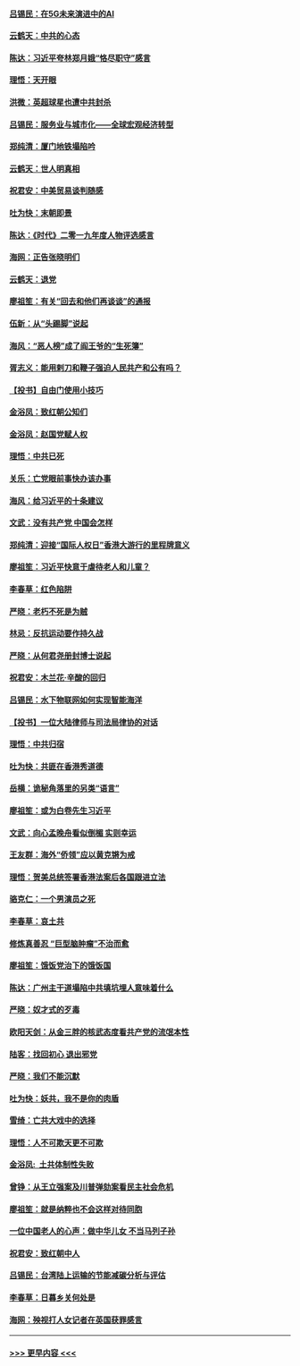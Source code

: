#### [吕锡民：在5G未来演进中的AI](../pages/nsc993/n11730010.md?t=12190811) 
#### [云鹤天：中共的心态](../pages/nsc993/n11729906.md?t=12190811) 
#### [陈达：习近平夸林郑月娥“恪尽职守”感言](../pages/nsc993/n11729881.md?t=12190811) 
#### [理悟：天开眼](../pages/nsc993/n11729699.md?t=12190811) 
#### [洪微：英超球星也遭中共封杀](../pages/nsc993/n11727243.md?t=12190811) 
#### [吕锡民：服务业与城市化——全球宏观经济转型](../pages/nsc993/n11725845.md?t=12190811) 
#### [郑纯清：厦门地铁塌陷吟](../pages/nsc993/n11725813.md?t=12190811) 
#### [云鹤天：世人明真相](../pages/nsc993/n11725621.md?t=12190811) 
#### [祝君安：中美贸易谈判随感](../pages/nsc993/n11725609.md?t=12190811) 
#### [吐为快：末朝即景](../pages/nsc993/n11723365.md?t=12190811) 
#### [陈达：《时代》二零一九年度人物评选感言](../pages/nsc993/n11723337.md?t=12190811) 
#### [海网：正告张晓明们](../pages/nsc993/n11723228.md?t=12190811) 
#### [云鹤天：退党](../pages/nsc993/n11723056.md?t=12190811) 
#### [廖祖笙：有关“回去和他们再谈谈”的通报](../pages/nsc993/n11722442.md?t=12190811) 
#### [伍新：从“头踢脚”说起](../pages/nsc993/n11722429.md?t=12190811) 
#### [海风：“恶人榜”成了阎王爷的“生死簿”](../pages/nsc993/n11722272.md?t=12190811) 
#### [胥志义：能用剌刀和鞭子强迫人民共产和公有吗？](../pages/nsc993/n11720569.md?t=12190811) 
#### [【投书】自由门使用小技巧](../pages/nsc993/n11720180.md?t=12190811) 
#### [金浴凤：致红朝公知们](../pages/nsc993/n11720563.md?t=12190811) 
#### [金浴凤：赵国党赋人权](../pages/nsc993/n11720533.md?t=12190811) 
#### [理悟：中共已死](../pages/nsc993/n11720233.md?t=12190811) 
#### [关乐：亡党眼前事快办该办事](../pages/nsc993/n11719160.md?t=12190811) 
#### [海风：给习近平的十条建议](../pages/nsc993/n11717616.md?t=12190811) 
#### [文武：没有共产党 中国会怎样](../pages/nsc993/n11717584.md?t=12190811) 
#### [郑纯清：迎接“国际人权日”香港大游行的里程牌意义](../pages/nsc993/n11717417.md?t=12190811) 
#### [廖祖笙：习近平快意于虐待老人和儿童？](../pages/nsc993/n11715313.md?t=12190811) 
#### [李春草：红色陷阱](../pages/nsc993/n11715029.md?t=12190811) 
#### [严晓：老朽不死是为贼](../pages/nsc993/n11712910.md?t=12190811) 
#### [林忌：反抗运动要作持久战](../pages/nsc993/n11712623.md?t=12190811) 
#### [严晓：从何君尧册封博士说起](../pages/nsc993/n11712465.md?t=12190811) 
#### [祝君安：木兰花·辛酸的回归](../pages/nsc993/n11712381.md?t=12190811) 
#### [吕锡民：水下物联网如何实现智能海洋](../pages/nsc993/n11711158.md?t=12190811) 
#### [【投书】一位大陆律师与司法局律协的对话](../pages/nsc993/n11709675.md?t=12190811) 
#### [理悟：中共归宿](../pages/nsc993/n11710059.md?t=12190811) 
#### [吐为快：共匪在香港秀道德](../pages/nsc993/n11709979.md?t=12190811) 
#### [岳横：诡秘角落里的另类“语言”](../pages/nsc993/n11709792.md?t=12190811) 
#### [廖祖笙：或为白卷先生习近平](../pages/nsc993/n11708330.md?t=12190811) 
#### [文武：向心孟晚舟看似倒楣 实则幸运](../pages/nsc993/n11708236.md?t=12190811) 
#### [王友群：海外“侨领”应以黄克锵为戒](../pages/nsc993/n11706176.md?t=12190811) 
#### [理悟：贺美总统签署香港法案后各国跟进立法](../pages/nsc993/n11706853.md?t=12190811) 
#### [骆克仁：一个男演员之死](../pages/nsc993/n11706677.md?t=12190811) 
#### [李春草：哀土共](../pages/nsc993/n11706255.md?t=12190811) 
#### [修炼真善忍 “巨型脑肿瘤”不治而愈](../pages/nsc993/n11705340.md?t=12190811) 
#### [廖祖笙：饿饭党治下的饿饭国](../pages/nsc993/n11705085.md?t=12190811) 
#### [陈达：广州主干道塌陷中共填坑埋人意味着什么](../pages/nsc993/n11705046.md?t=12190811) 
#### [严晓：奴才式的歹毒](../pages/nsc993/n11704826.md?t=12190811) 
#### [欧阳天剑：从金三胖的核武态度看共产党的流氓本性](../pages/nsc993/n11702238.md?t=12190811) 
#### [陆客：找回初心 退出邪党](../pages/nsc993/n11702213.md?t=12190811) 
#### [严晓：我们不能沉默](../pages/nsc993/n11702110.md?t=12190811) 
#### [吐为快：妖共，我不是你的肉盾](../pages/nsc993/n11701366.md?t=12190811) 
#### [雪绮：亡共大戏中的选择](../pages/nsc993/n11699922.md?t=12190811) 
#### [理悟：人不可欺天更不可欺](../pages/nsc993/n11699657.md?t=12190811) 
#### [金浴凤:  土共体制性失败](../pages/nsc993/n11699361.md?t=12190811) 
#### [曾铮：从王立强案及川普弹劾案看民主社会危机](../pages/nsc993/n11699318.md?t=12190811) 
#### [廖祖笙：就是纳粹也不会这样对待同胞](../pages/nsc993/n11697658.md?t=12190811) 
#### [一位中国老人的心声：做中华儿女 不当马列子孙](../pages/nsc993/n11697525.md?t=12190811) 
#### [祝君安：致红朝中人](../pages/nsc993/n11697518.md?t=12190811) 
#### [吕锡民：台湾陆上运输的节能减碳分析与评估](../pages/nsc993/n11694983.md?t=12190811) 
#### [李春草：日暮乡关何处是](../pages/nsc993/n11694805.md?t=12190811) 
#### [海网：殃视打人女记者在英国获罪感言](../pages/nsc993/n11693832.md?t=12190811) 

----
#### [ >>> 更早内容 <<< ](../indexes/nsc993-earlier.md)
